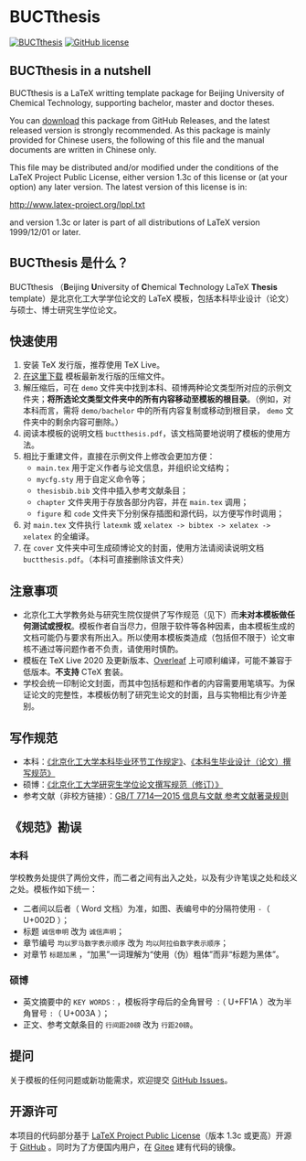 # BUCTthesis

[![BUCTthesis](https://img.shields.io/badge/BUCTthesis-LaTeX-blue)](https://github.com/Miracle0565/BUCTthesis)
[![GitHub license](https://img.shields.io/github/license/Miracle0565/BUCTthesis)](https://github.com/Miracle0565/BUCTthesis/blob/master/LICENSE)

## BUCTthesis in a nutshell
BUCTthesis is a LaTeX writting template package for Beijing University of Chemical Technology,
supporting bachelor, master and doctor theses.

You can [download](https://github.com/Miracle0565/BUCTthesis/releases) this package from GitHub Releases,
and the latest released version is strongly recommended. As this package is mainly provided for
Chinese users, the following of this file and the manual documents are written in Chinese only.

This file may be distributed and/or modified under
the conditions of the LaTeX Project Public License,
either version 1.3c of this license or (at your option)
any later version. The latest version of this license
is in:

http://www.latex-project.org/lppl.txt

and version 1.3c or later is part of all distributions
of LaTeX version 1999/12/01 or later.


## BUCTthesis 是什么？

BUCTthesis （**B**eijing **U**niversity of **C**hemical **T**echnology LaTeX **Thesis** template）是北京化工大学学位论文的 LaTeX 模板，包括本科毕业设计（论文）与硕士、博士研究生学位论文。

## 快速使用

1. 安装 TeX 发行版，推荐使用 TeX Live。
2. [在这里下载](https://github.com/Miracle0565/BUCTthesis/releases) 模板最新发行版的压缩文件。
3. 解压缩后，可在 `demo` 文件夹中找到本科、硕博两种论文类型所对应的示例文件夹；**将所选论文类型文件夹中的所有内容移动至模板的根目录**。（例如，对本科而言，需将 `demo/bachelor` 中的所有内容复制或移动到根目录， `demo` 文件夹中的剩余内容可删除。）
4. 阅读本模板的说明文档 `buctthesis.pdf`，该文档简要地说明了模板的使用方法。
5. 相比于重建文件，直接在示例文件上修改会更加方便：
   - `main.tex` 用于定义作者与论文信息，并组织论文结构；
   - `mycfg.sty` 用于自定义命令等；
   - `thesisbib.bib` 文件中插入参考文献条目；
   - `chapter` 文件夹用于存放各部分内容，并在 `main.tex` 调用；
   - `figure` 和 `code` 文件夹下分别保存插图和源代码，以方便写作时调用；
6. 对 `main.tex` 文件执行 `latexmk` 或 `xelatex -> bibtex -> xelatex -> xelatex` 的全编译。
7. 在 `cover` 文件夹中可生成硕博论文的封面，使用方法请阅读说明文档 `buctthesis.pdf`。（本科可直接删除该文件夹）

## 注意事项

- 北京化工大学教务处与研究生院仅提供了写作规范（见下）而**未对本模板做任何测试或授权**。模板作者自当尽力，但限于软件等各种因素，由本模板生成的文档可能仍与要求有所出入。所以使用本模板类造成（包括但不限于）论文审核不通过等问题作者不负责，请使用时慎酌。
- 模板在 TeX Live 2020 及更新版本、[Overleaf](https://www.overleaf.com/) 上可顺利编译，可能不兼容于低版本。**不支持** CTeX 套装。
- 学校会统一印制论文封面，而其中包括标题和作者的内容需要用笔填写。为保证论文的完整性，本模板仿制了研究生论文的封面，且与实物相比有少许差别。

## 写作规范

- 本科：[《北京化工大学本科毕业环节工作规定》](https://jiaowuchu.buct.edu.cn/2019/0222/c515a22047/page.htm)、[《本科生毕业设计（论文）撰写规范》](https://jiaowuchu.buct.edu.cn/2018/1009/c515a22046/page.htm)
- 硕博：[《北京化工大学研究生学位论文撰写规范（修订）》](https://xxgk.buct.edu.cn/2017/1107/c2835a39437/page.htm)
- 参考文献（非校方链接）：[GB/T 7714—2015 信息与文献 参考文献著录规则](http://www.cessp.org.cn/uploads/1/file/public/201607/20160708142456_8mqgu0dpgk.pdf)

## 《规范》勘误

### 本科

学校教务处提供了两份文件，而二者之间有出入之处，以及有少许笔误之处和歧义之处。模板作如下统一：

- 二者间以后者（ Word 文档）为准，如图、表编号中的分隔符使用 `-`（ U+002D ）；
- 标题 `诚信申明` 改为 `诚信声明`；
- 章节编号 `均以罗马数字表示顺序` 改为 `均以阿拉伯数字表示顺序`；
- 对章节 `标题加黑` ，“加黑”一词理解为“使用（伪）粗体”而非“标题为黑体”。

### 硕博

- 英文摘要中的 `KEY WORDS：`，模板将字母后的全角冒号 `：`（ U+FF1A ）改为半角冒号 `:`（ U+003A ）；
- 正文、参考文献条目的 `行间距20磅` 改为 `行距20磅`。

## 提问

关于模板的任何问题或新功能需求，欢迎提交 [GitHub Issues](https://github.com/Miracle0565/BUCTthesis/issues)。

## 开源许可

本项目的代码部分基于  [LaTeX Project Public License](http://www.latex-project.org/lppl.txt)（版本 1.3c 或更高）开源于 [GitHub](https://github.com/Miracle0565/BUCTthesis) 。同时为了方便国内用户，在 [Gitee](https://gitee.com/Miracle0565/BUCTthesis) 建有代码的镜像。
